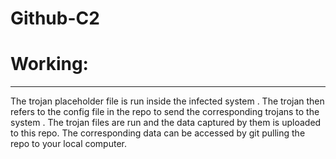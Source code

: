 # Github-C2

# Working:
------
The trojan placeholder file is run inside the infected system . The trojan then refers to the config file in the repo to send the corresponding trojans to the system . The trojan files are run and the data captured by them is uploaded to this repo. The corresponding data can be accessed by git pulling the repo to your local computer.


